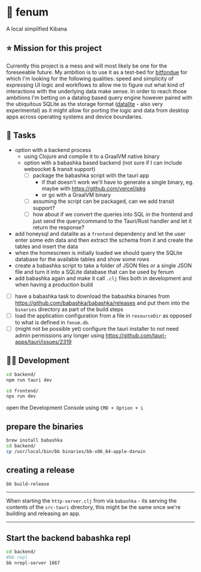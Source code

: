 # 🌾 fenum

A local simplified Kibana

## ⭐️ Mission for this project

Currently this project is a mess and will most likely be one for the foreseeable future. My ambition is to use it as a test-bed for [bitfondue](https://bitfondue.com) for which I'm looking for the following qualities: speed and simplicity of expressing UI logic and workflows to allow me to figure out what kind of interactions with the underlying data make sense.  In order to reach those ambitions I'm betting on a datalog based query engine however paired with the ubiquitous SQLite as the storage format ([datalite](https://github.com/philippkueng/datalite) - also very experimental) as it might allow for porting the logic and data from desktop apps across operating systems and device boundaries.

## 📄 Tasks

- option with a backend process
  - using Clojure and compile it to a GraalVM native binary
  - option with a babashka based backend (not sure if I can include websocket & transit support)
    - [ ] package the babashka script with the tauri app
      - if that doesn't work we'll have to generate a single binary, eg. maybe with https://github.com/vercel/pkg
      - or go with a GraalVM binary
    - [ ] assuming the script can be packaged, can we add transit support?
    - [ ] how about if we convert the queries into SQL in the frontend and just send the query/command to the Tauri/Rust handler and let it return the response?
- add honeysql and datalite as a `frontend` dependency and let the user enter some edn data and then extract the schema from it and create the tables and insert the data
- when the homescreen is initially loaded we should query the SQLite database for the available tables and show some rows
- create a babashka script to take a folder of JSON files or a single JSON file and turn it into a SQLite database that can be used by fenum
- add babashka again and make it call `.clj` files both in development and when having a production build
- [ ] have a babashka task to download the babashka binaries from https://github.com/babashka/babashka/releases and put them into the `binaries` directory as part of the build steps
- [ ] load the application configuration from a file in `resourceDir` as opposed to what is defined in `fenum.db`.
- [ ] (might not be possible yet) configure the tauri installer to not need admin permissions any longer using https://github.com/tauri-apps/tauri/issues/2319

## 🧑‍💻 Development

```bash
cd backend/
npm run tauri dev
```

```bash
cd frontend/
npx run dev
```

open the Development Console using `CMD + Option + i`

## prepare the binaries

```bash
brew install babashka
cd backend/
cp /usr/local/bin/bb binaries/bb-x86_64-apple-darwin
```

## creating a release

```bash
bb build-release
```

---

When starting the `http-server.clj` from via `babashka` - its serving the contents of the `src-tauri` directory,
this might be the same once we're building and releasing an app.

-----

## Start the backend babashka repl

```bash
cd backend/
#bb repl
bb nrepl-server 1667
```